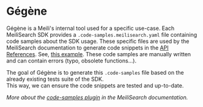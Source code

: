 # Gégène

Gégène is a Meili's internal tool used for a specific use-case. Each MeiliSearch SDK provides a `.code-samples.meilisearch.yaml` file containing code samples about the SDK usage. These specific files are used by the MeiliSearch documentation to generate code snippets in the [API References](https://docs.meilisearch.com/references/). See, [this example](https://docs.meilisearch.com/references/indexes.html#example).
These code samples are manually written and can contain errors (typo, obsolete functions...).

The goal of Gégène is to generate this `.code-samples` file based on the already existing tests suite of the SDK.<br>
This way, we can ensure the code snippets are tested and up-to-date.

_More about the [code-samples plugin](https://github.com/meilisearch/documentation/tree/master/.vuepress/code-samples) in the MeiliSearch documentation._
